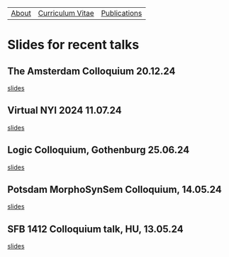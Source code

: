 <table>
  <tbody>
    <tr>
      <td><a href="index">About</a></td>
      <td><a href="cv">Curriculum Vitae</a></td>
      <td><a href="papers">Publications</a></td>
    </tr>
    </tbody>
</table>


# Slides for recent talks

## The Amsterdam Colloquium 20.12.24

<p><a href="ac2024_slides.pdf" data-type="page" data-id="29">slides</a></p>


## Virtual NYI 2024 11.07.24

<p><a href="v-nyi.pdf" data-type="page" data-id="29">slides</a></p>


## Logic Colloquium, Gothenburg 25.06.24

<p><a href="lc2024.pdf" data-type="page" data-id="29">slides</a></p>


## Potsdam MorphoSynSem Colloquium, 14.05.24

<p><a href="potsdam_seminar.pdf" data-type="page" data-id="29">slides</a></p>


## SFB 1412 Colloquium talk, HU, 13.05.24

<p><a href="hu_sfb_colloq.pdf" data-type="page" data-id="29">slides</a></p>
